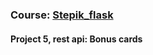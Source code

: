 ### Course: [Stepik_flask](https://stepik.org/course/69329/syllabus)


#### Project 5, rest api:  Bonus cards
